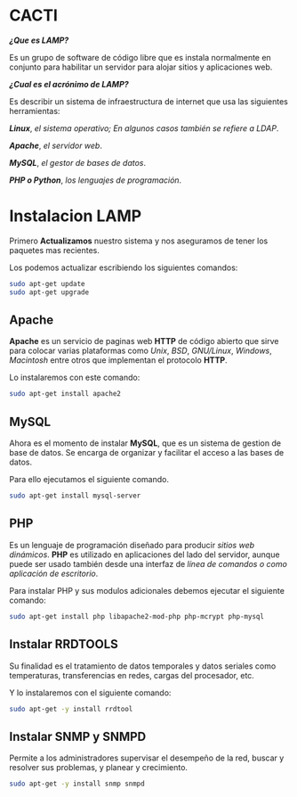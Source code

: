 # CACTI

***¿Que es LAMP?***

Es un grupo de software de código libre que es instala normalmente en conjunto para habilitar un servidor para alojar sitios y aplicaciones web.


***¿Cual es el acrónimo de LAMP?***

Es describir un sistema de infraestructura de internet que usa las siguientes herramientas:

***Linux***, *el sistema operativo; En algunos casos también se refiere a LDAP*.

***Apache***, *el servidor web*.

***MySQL***, *el gestor de bases de datos*.

***PHP o Python***, *los lenguajes de programación*.

# Instalacion LAMP

Primero **Actualizamos** nuestro sistema y nos aseguramos de tener los paquetes mas recientes.

Los podemos actualizar escribiendo los siguientes comandos:

```bash
sudo apt-get update
sudo apt-get upgrade
```
## Apache 

**Apache** es un servicio de paginas web **HTTP** de código abierto que sirve para colocar varias plataformas como *Unix*, *BSD*, *GNU/Linux*, *Windows*, *Macintosh* entre otros que implementan el protocolo **HTTP**.

Lo instalaremos con este comando:
```bash
sudo apt-get install apache2
```
## MySQL

Ahora es el momento de instalar **MySQL**, que es un sistema de gestion de base de datos. Se encarga de organizar y facilitar el acceso a las bases de datos. 

Para ello ejecutamos el siguiente comando.
```bash
sudo apt-get install mysql-server
```
## PHP

Es un lenguaje de programación diseñado para producir *sitios web dinámicos*. **PHP** es utilizado en aplicaciones del lado del servidor, aunque puede ser usado también desde una interfaz de *línea de comandos o como aplicación de escritorio*.

Para instalar PHP y sus modulos adicionales debemos ejecutar el siguiente comando:
```bash
sudo apt-get install php libapache2-mod-php php-mcrypt php-mysql
```


## Instalar RRDTOOLS

Su finalidad es el tratamiento de datos temporales y datos seriales como temperaturas, transferencias en redes, cargas del procesador, etc.

Y lo instalaremos con el siguiente comando:

```bash
sudo apt-get -y install rrdtool
```

## Instalar SNMP y SNMPD


Permite a los administradores supervisar el desempeño de la red, buscar y resolver sus problemas, y planear y crecimiento.

```bash
sudo apt-get -y install snmp snmpd
```
